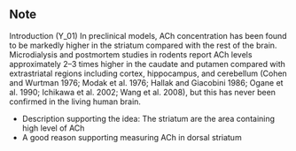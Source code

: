 ## Note
Introduction (Y_01)
In preclinical models, ACh concentration has been found to be markedly higher in the striatum compared with the rest of the brain. Microdialysis and postmortem studies in rodents report ACh levels approximately 2–3 times higher in the caudate and putamen compared with extrastriatal regions including cortex, hippocampus, and cerebellum (Cohen and Wurtman 1976; Modak et al. 1976; Hallak and Giacobini 1986; Ogane et al.
1990; Ichikawa et al. 2002; Wang et al. 2008), but this has never been confirmed in the living human brain.

- Description supporting the idea: The striatum are the area containing high level of ACh
- A good reason supporting measuring ACh in dorsal striatum
